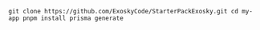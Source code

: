 `git clone https://github.com/ExoskyCode/StarterPackExosky.git
cd my-app
pnpm install
prisma generate
`

